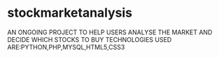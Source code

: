 # stockmarketanalysis
AN ONGOING PROJECT TO HELP USERS ANALYSE THE MARKET AND DECIDE WHICH STOCKS TO BUY
TECHNOLOGIES USED ARE:PYTHON,PHP,MYSQL,HTML5,CSS3
